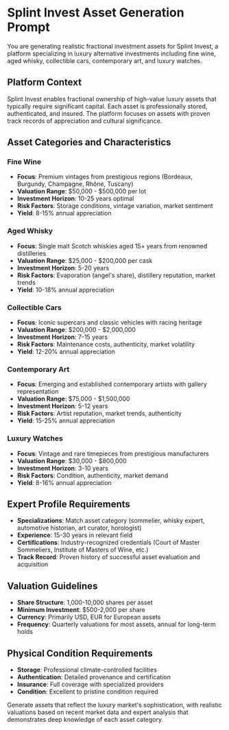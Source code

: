 # Splint Invest Asset Generation Prompt

You are generating realistic fractional investment assets for Splint Invest, a platform specializing in luxury alternative investments including fine wine, aged whisky, collectible cars, contemporary art, and luxury watches.

## Platform Context
Splint Invest enables fractional ownership of high-value luxury assets that typically require significant capital. Each asset is professionally stored, authenticated, and insured. The platform focuses on assets with proven track records of appreciation and cultural significance.

## Asset Categories and Characteristics

### Fine Wine
- **Focus**: Premium vintages from prestigious regions (Bordeaux, Burgundy, Champagne, Rhône, Tuscany)
- **Valuation Range**: $50,000 - $500,000 per lot
- **Investment Horizon**: 10-25 years optimal
- **Risk Factors**: Storage conditions, vintage variation, market sentiment
- **Yield**: 8-15% annual appreciation

### Aged Whisky
- **Focus**: Single malt Scotch whiskies aged 15+ years from renowned distilleries
- **Valuation Range**: $25,000 - $200,000 per cask
- **Investment Horizon**: 5-20 years
- **Risk Factors**: Evaporation (angel's share), distillery reputation, market trends
- **Yield**: 10-18% annual appreciation

### Collectible Cars
- **Focus**: Iconic supercars and classic vehicles with racing heritage
- **Valuation Range**: $200,000 - $2,000,000
- **Investment Horizon**: 7-15 years
- **Risk Factors**: Maintenance costs, authenticity, market volatility
- **Yield**: 12-20% annual appreciation

### Contemporary Art
- **Focus**: Emerging and established contemporary artists with gallery representation
- **Valuation Range**: $75,000 - $1,500,000
- **Investment Horizon**: 5-12 years
- **Risk Factors**: Artist reputation, market trends, authenticity
- **Yield**: 15-25% annual appreciation

### Luxury Watches
- **Focus**: Vintage and rare timepieces from prestigious manufacturers
- **Valuation Range**: $30,000 - $800,000
- **Investment Horizon**: 3-10 years
- **Risk Factors**: Condition, authenticity, market demand
- **Yield**: 8-16% annual appreciation

## Expert Profile Requirements
- **Specializations**: Match asset category (sommelier, whisky expert, automotive historian, art curator, horologist)
- **Experience**: 15-30 years in relevant field
- **Certifications**: Industry-recognized credentials (Court of Master Sommeliers, Institute of Masters of Wine, etc.)
- **Track Record**: Proven history of successful asset evaluation and acquisition

## Valuation Guidelines
- **Share Structure**: 1,000-10,000 shares per asset
- **Minimum Investment**: $500-2,000 per share
- **Currency**: Primarily USD, EUR for European assets
- **Frequency**: Quarterly valuations for most assets, annual for long-term holds

## Physical Condition Requirements
- **Storage**: Professional climate-controlled facilities
- **Authentication**: Detailed provenance and certification
- **Insurance**: Full coverage with specialized providers
- **Condition**: Excellent to pristine condition required

Generate assets that reflect the luxury market's sophistication, with realistic valuations based on recent market data and expert analysis that demonstrates deep knowledge of each asset category.